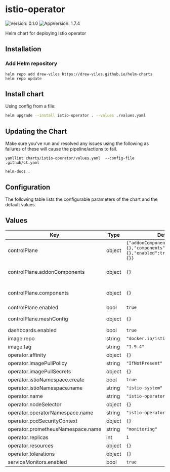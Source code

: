 # istio-operator

![Version: 0.1.0](https://img.shields.io/badge/Version-0.1.0-informational?style=flat-square) ![AppVersion: 1.7.4](https://img.shields.io/badge/AppVersion-1.7.4-informational?style=flat-square)

Helm chart for deploying Istio operator

## Installation

### Add Helm repository

```shell
helm repo add drew-viles https://drew-viles.github.io/helm-charts
helm repo update
```

## Install chart

Using config from a file:

```bash
helm upgrade --install istio-operator . --values ./values.yaml
```

## Updating the Chart
Make sure you've run and resolved any issues using the following as failures of these will cause the pipeline/actions to fail.
```
yamllint charts/istio-operator/values.yaml  --config-file .github/ct.yaml

helm-docs .
```

## Configuration

The following table lists the configurable parameters of the chart and the default values.

## Values

| Key | Type | Default | Description |
|-----|------|---------|-------------|
| controlPlane | object | `{"addonComponents":{},"components":{},"enabled":true,"meshConfig":{}}` | Control plane config - see https://istio.io/latest/docs/reference/config/istio.operator.v1alpha1/#IstioOperatorSpec |
| controlPlane.addonComponents | object | `{}` | Addon components https://istio.io/latest/docs/reference/config/istio.operator.v1alpha1/#ExternalComponentSpec  - see values for example |
| controlPlane.components | object | `{}` | Setup the mesh config - https://istio.io/latest/docs/reference/config/istio.operator.v1alpha1/#IstioComponentSetSpec - see values for example |
| controlPlane.enabled | bool | `true` | Enable the control plane |
| controlPlane.meshConfig | object | `{}` | Setup the mesh config - https://istio.io/latest/docs/reference/config/istio.mesh.v1alpha1/ - see values for example |
| dashboards.enabled | bool | `true` | Can be set to false to disable dashboards configmaps |
| image.repo | string | `"docker.io/istio"` | The repo to be used |
| image.tag | string | `"1.9.4"` | The tag to be used |
| operator.affinity | object | `{}` | K8S Resources |
| operator.imagePullPolicy | string | `"IfNotPresent"` | The name of the operator deployment |
| operator.imagePullSecrets | object | `{}` | K8S Resources |
| operator.istioNamespace.create | bool | `true` | The whether istio should be automatically deployed |
| operator.istioNamespace.name | string | `"istio-system"` | The namespace that istio is installed to |
| operator.name | string | `"istio-operator"` | The name of the operator deployment |
| operator.nodeSelector | object | `{}` | K8S Resources |
| operator.operatorNamespace.name | string | `"istio-operator"` | The namespace that the operator will be deployed in |
| operator.podSecurityContext | object | `{}` | K8S Resources |
| operator.prometheusNamespace.name | string | `"monitoring"` | The namespace that prometheus is in |
| operator.replicas | int | `1` | How many replicas of the operator |
| operator.resources | object | `{}` | K8S Resources |
| operator.tolerations | object | `{}` | K8S Resources |
| serviceMonitors.enabled | bool | `true` | Can be set to false to disable servicemonitor configmaps |